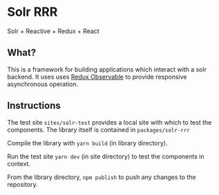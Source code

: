 # Solr RRR

Solr + Reactive + Redux + React

## What?

This is a framework for building applications which interact with a solr backend.
It uses uses [Redux Observable](https://redux-observable.js.org/) to provide responsive asynchronous operation.

## Instructions

The test site `sites/solr-test` provides a local site with which to test the components. The library itself is 
contained in `packages/solr-rrr`

Compile the library with `yarn build` (in library directory).

Run the test site `yarn dev` (in site directory) to test the components in context.

From the library directory, `npm publish` to push any changes to the repository.


